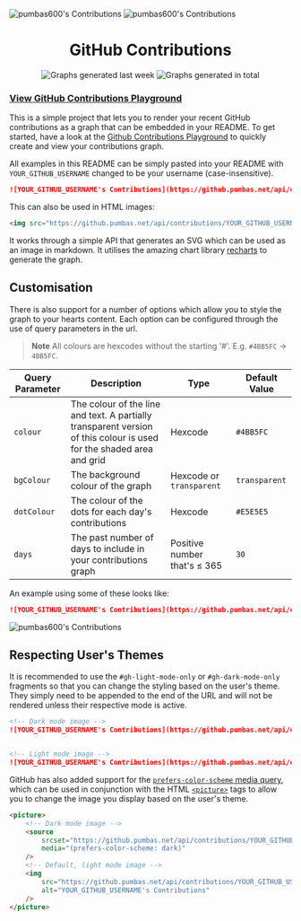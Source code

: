 ![pumbas600's Contributions](https://github.pumbas.net/api/contributions/pumbas600?bgColour=161B22#gh-dark-mode-only)
![pumbas600's Contributions](https://github.pumbas.net/api/contributions/pumbas600?colour=002AFF&bgColour=F6F8FA#gh-light-mode-only)


<div align="center">
    <h1>GitHub Contributions</h1>
    <img alt="Graphs generated last week" src="https://img.shields.io/badge/dynamic/json?url=https%3A%2F%2Fgithub.pumbas.net%2Fapi%2Fmetrics%3Fdays%3D7&query=%24.count&suffix=%20graphs&label=last%20week&labelColor=%235d5d5d" />
    <img alt="Graphs generated in total" src="https://img.shields.io/badge/dynamic/json?url=https%3A%2F%2Fgithub.pumbas.net%2Fapi%2Fmetrics&query=%24.count&suffix=%20graphs&label=in%20total&labelColor=%235d5d5d" />
</div>

### [View GitHub Contributions Playground](https://github.pumbas.net)

This is a simple project that lets you to render your recent GitHub contributions as a graph that can be embedded in your README.  To get started, have a look at the [Github Contributions Playground](https://github.pumbas.net) to quickly create and view your contributions graph.

All examples in this README can be simply pasted into your README with `YOUR_GITHUB_USERNAME` changed to be your username (case-insensitive).

```md
![YOUR_GITHUB_USERNAME's Contributions](https://github.pumbas.net/api/contributions/YOUR_GITHUB_USERNAME)
```

This can also be used in HTML images:

```html
<img src="https://github.pumbas.net/api/contributions/YOUR_GITHUB_USERNAME" alt="YOUR_GITHUB_USERNAME's Contributions"/>
```

It works through a simple API that generates an SVG which can be used as an image in markdown. It utilises the amazing chart library [recharts](https://www.npmjs.com/package/recharts) to generate the graph.

## Customisation

There is also support for a number of options which allow you to style the graph to your hearts content. Each option can be configured through the use of query parameters in the url.

> **Note**
> All colours are hexcodes without the starting '#'. E.g. `#4BB5FC` → `4BB5FC`.

Query Parameter | Description             | Type    | Default Value
----------------|-------------------------|---------|-----------------
`colour`        | The colour of the line and text. A partially transparent version of this colour is used for the shaded area and grid | Hexcode | `#4BB5FC`
`bgColour`      | The background colour of the graph | Hexcode or `transparent` | `transparent`
`dotColour`     | The colour of the dots for each day's contributions | Hexcode | `#E5E5E5`
`days`          | The past number of days to include in your contributions graph | Positive number that's ≤ 365 | `30`

An example using some of these looks like:

```md
![YOUR_GITHUB_USERNAME's Contributions](https://github.pumbas.net/api/contributions/YOUR_GITHUB_USERNAME?colour=DF9149&bgColour=161B22&dotColour=D04E4E)
```

![pumbas600's Contributions](https://github.pumbas.net/api/contributions/pumbas600?colour=DF9149&bgColour=161B22&dotColour=D04E4E)

## Respecting User's Themes

It is recommended to use the `#gh-light-mode-only` or `#gh-dark-mode-only` fragments so that you can change the styling based on the user's theme. They simply need to be appended to the end of the URL and will not be rendered unless their respective mode is active.

```md
<!-- Dark mode image -->
![YOUR_GITHUB_USERNAME's Contributions](https://github.pumbas.net/api/contributions/YOUR_GITHUB_USERNAME?bgColour=161B22#gh-dark-mode-only)


<!-- Light mode image -->
![YOUR_GITHUB_USERNAME's Contributions](https://github.pumbas.net/api/contributions/YOUR_GITHUB_USERNAME?colour=002AFF&bgColour=F6F8FA#gh-light-mode-only)
```

GitHub has also added support for the [`prefers-color-scheme` media query](https://github.blog/changelog/2022-05-19-specify-theme-context-for-images-in-markdown-beta/), which can be used in conjunction with the HTML [`<picture>`](https://www.w3schools.com/TAGS/tag_picture.asp) tags to allow you to change the image you display based on the user's theme.

```html
<picture>
    <!-- Dark mode image -->
    <source
        srcset="https://github.pumbas.net/api/contributions/YOUR_GITHUB_USERNAME?bgColour=161B22"
        media="(prefers-color-scheme: dark)"
    />
    <!-- Default, light mode image -->
    <img 
        src="https://github.pumbas.net/api/contributions/YOUR_GITHUB_USERNAME?colour=002AFF&bgColour=F6F8FA"
        alt="YOUR_GITHUB_USERNAME's Contributions"
    />
</picture>
```